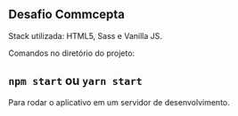 ## Desafio Commcepta

Stack utilizada: HTML5, Sass e Vanilla JS.

Comandos no diretório do projeto:

## `npm start` ou `yarn start`

Para rodar o aplicativo em um servidor de desenvolvimento.